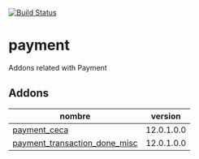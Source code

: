 [![Build Status](https://travis-ci.org/OdooNodrizaTech/payment.svg?branch=12.0)](https://travis-ci.org/OdooNodrizaTech/payment)

payment
=========
Addons related with Payment


Addons
------
nombre | version
--- | ---
[payment_ceca](payment_ceca/) | 12.0.1.0.0
[payment_transaction_done_misc](payment_transaction_done_misc/) | 12.0.1.0.0
